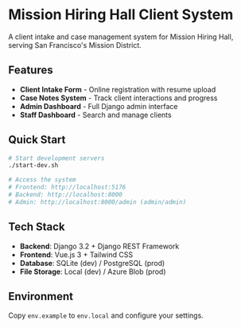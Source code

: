 # Mission Hiring Hall Client System

A client intake and case management system for Mission Hiring Hall, serving San Francisco's Mission District.

## Features

- **Client Intake Form** - Online registration with resume upload
- **Case Notes System** - Track client interactions and progress
- **Admin Dashboard** - Full Django admin interface
- **Staff Dashboard** - Search and manage clients

## Quick Start

```bash
# Start development servers
./start-dev.sh

# Access the system
# Frontend: http://localhost:5176
# Backend: http://localhost:8000
# Admin: http://localhost:8000/admin (admin/admin)
```

## Tech Stack

- **Backend**: Django 3.2 + Django REST Framework
- **Frontend**: Vue.js 3 + Tailwind CSS
- **Database**: SQLite (dev) / PostgreSQL (prod)
- **File Storage**: Local (dev) / Azure Blob (prod)

## Environment

Copy `env.example` to `env.local` and configure your settings.

